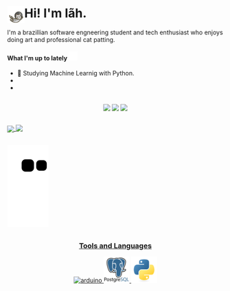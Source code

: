 <div>


  <div>   
    <h1> <img width="40" height="40" align="left" src=".github/workflows/Profile-GIFs/space-cat.gif"/>Hi! I'm Iãh.</h1>   
  </div>

  <div>
    <p>I'm a brazillian software engneering student and tech enthusiast who enjoys doing art and professional cat patting.
    </p>
   </div>
  
  <h4 align="left">What I'm up to lately
    <img align ="botttom" width="20" height="20" src=".github/workflows/Profile-GIFs/cat-icon.png"></img>
  </h4>
  <ul>
    <li>🧬 Studying Machine Learnig with Python.</li>
    <li></li>
    <li></li>
  </ul>
 

   ##

  <div align="center">
    <a href="https://instagram.com/iah.uchoa" target="_blank"><img src="https://img.shields.io/badge/-Instagram-%23E4405F?style=for-the-badge&logo=instagram&logoColor=white" target="_blank"></a>
    <a href = "mailto:contatoiuch@gmail.com"><img src="https://img.shields.io/badge/-Gmail-%23333?style=for-the-badge&logo=gmail&logoColor=white" target="_blank"></a>
    <a href="https://linkedin.com/in/iãh/" target="_blank"><img src="https://img.shields.io/badge/-LinkedIn-%230077B5?style=for-the-badge&logo=linkedin&logoColor=white" target="_blank"></a> 
  </div>

  ##  

  <div>
    <a href="https://github.com/Iah-Uch">
    <img align="center"src="https://github-readme-stats.vercel.app/api?username=Iah-Uch&show_icons=true&theme=monokai&include_all_commits=true&count_private=true&hide_border=true&custom_title=My GitHub Stats"/>
    <img align="top" src="https://github-readme-stats.vercel.app/api/top-langs/?username=Iah-Uch&layout=compact&langs_count=1&theme=monokai&hide_border=true"/>

  ##    

  ![Snake animation](https://github.com/Iah-Uch/Iah-Uch/blob/output/github-contribution-grid-snake.svg)

  </div>   

  ## 

  <div align="center">  
    <p align="center">
      <h3 align="top">Tools and Languages</h3>
      <a  href="https://www.arduino.cc/" target="_blank"> <img src="https://cdn.worldvectorlogo.com/logos/arduino-1.svg" alt="arduino" width="60" height="60"/> </a>
      <a  href="https://www.postgresql.org" target="_blank"> <img src="https://raw.githubusercontent.com/devicons/devicon/master/icons/postgresql/postgresql-original-wordmark.svg" alt="postgresql" width="60" height="60"/> </a>
      <a href="https://www.python.org" target="_blank"> <img src="https://raw.githubusercontent.com/devicons/devicon/master/icons/python/python-original.svg" alt="python" width="60" height="60"/> </a> </p>
  </div>
  
</div>
